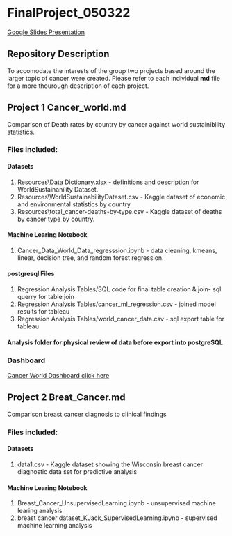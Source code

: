 # FinalProject_050322

[Google Slides Presentation](https://docs.google.com/presentation/d/13wg--qmEREg2VSzsuoIWZyvpMegykVjRjTtgOEZZWV0/edit?usp=sharing)


## Repository Description

To accomodate the interests of the group two projects based around the larger topic of cancer were created.  Please refer to each individual **md** file for a more thourough description of each project.

## Project 1 Cancer_world.md

Comparison of Death rates by country by cancer against world sustainibility statistics.  

###  Files included:

#### Datasets
   1.   Resources\Data Dictionary.xlsx - definitions and description for WorldSustainanility Dataset.
   2.   Resources\WorldSustainabilityDataset.csv - Kaggle dataset of economic and environmental statistics by country
   3.   Resources\total_cancer-deaths-by-type.csv - Kaggle dataset of deaths by cancer type by country.

#### Machine Learing Notebook
   1.   Cancer_Data_World_Data_regresssion.ipynb - data cleaning, kmeans, linear, decision tree, and random forest regression.
     
#### postgresql Files
   1.   Regression Analysis Tables/SQL code for final table creation & join- sql querry for table join
   2.   Regression Analysis Tables/cancer_ml_regression.csv - joined model results for tableau
   3.   Regression Analysis Tables/world_cancer_data.csv - sql export table for tableau
     
#### Analysis folder for physical review of data before export into postgreSQL

### Dashboard
   [Cancer World Dashboard click here](https://public.tableau.com/app/profile/josh.shutey/viz/Cancer_eco_data/CancerDeathRatePredictionsBasedonSustainabilityData)

## Project 2 Breat_Cancer.md

Comparison breast cancer diagnosis to clinical findings

###  Files included:

#### Datasets
   1.   data1.csv - Kaggle dataset showing the Wisconsin breast cancer diagnostic data set for predictive analysis

#### Machine Learing Notebook
   1.   Breast_Cancer_UnsupervisedLearning.ipynb - unsupervised machine learing analysis 
   2.   breast cancer dataset_KJack_SupervisedLearning.ipynb - supervised machine learning analysis
     

     
     
    
